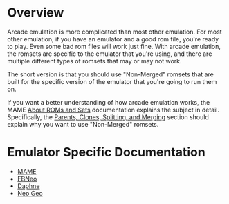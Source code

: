 # Overview

Arcade emulation is more complicated than most other emulation. For most other emulation, if you have an emulator and a good rom file, you're ready to play. Even some bad rom files will work just fine. With arcade emulation, the romsets are specific to the emulator that you're using, and there are multiple different types of romsets that may or may not work.

The short version is that you should use "Non-Merged" romsets that are built for the specific version of the emulator that you're going to run them on.

If you want a better understanding of how arcade emulation works, the MAME [About ROMs and Sets](https://docs.mamedev.org/usingmame/aboutromsets.html) documentation explains the subject in detail. Specifically, the [Parents, Clones, Splitting, and Merging](https://docs.mamedev.org/usingmame/aboutromsets.html#parents-clones-splitting-and-merging) section should explain why you want to use "Non-Merged" romsets.
  
# Emulator Specific Documentation

- [MAME](https://github.com/351ELEC/351ELEC/wiki/System-MAME)
- [FBNeo](https://github.com/351ELEC/351ELEC/wiki/System-FBNeo)
- [Daphne](https://github.com/351ELEC/351ELEC/wiki/System-Daphne)
- [Neo Geo](https://github.com/351ELEC/351ELEC/wiki/System-Neo-Geo)